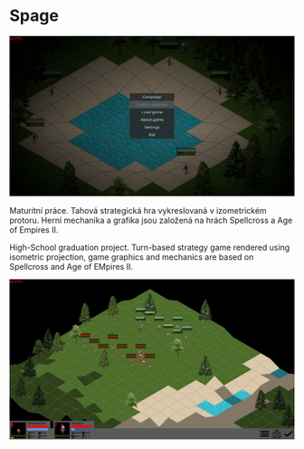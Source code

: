 
# Spage

![menu](Screenshots/screen0.png)

Maturitní práce. Tahová strategická hra vykreslovaná v izometrickém protoru. Herní mechanika a grafika jsou založená na hrách Spellcross a Age of Empires II. 

High-School graduation project. Turn-based strategy game rendered using isometric projection, game graphics and mechanics are based on Spellcross and Age of EMpires II.

![ingame](Screenshots/screen2.png)
